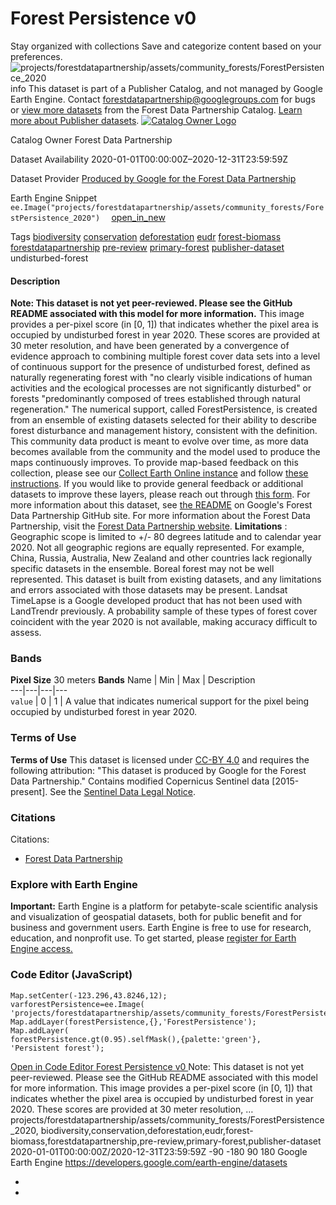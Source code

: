  
#  Forest Persistence v0 
Stay organized with collections  Save and categorize content based on your preferences. 
![projects/forestdatapartnership/assets/community_forests/ForestPersistence_2020](https://developers.google.com/earth-engine/datasets/images/forestdatapartnership/projects_forestdatapartnership_assets_community_forests_ForestPersistence_2020_sample.png)
info
This dataset is part of a Publisher Catalog, and not managed by Google Earth Engine. Contact forestdatapartnership@googlegroups.com for bugs or [view more datasets](https://developers.google.com/earth-engine/datasets/publisher/forestdatapartnership) from the Forest Data Partnership Catalog. [Learn more about Publisher datasets](https://developers.google.com/earth-engine/datasets/publisher). 
[ ![Catalog Owner Logo](https://developers.google.com/static/earth-engine/datasets/logos/forestdatapartnership_logo.png) ](https://forestdatapartnership.org) 

Catalog Owner
    Forest Data Partnership 

Dataset Availability
    2020-01-01T00:00:00Z–2020-12-31T23:59:59Z 

Dataset Provider
     [ Produced by Google for the Forest Data Partnership ](https://www.forestdatapartnership.org/) 

Earth Engine Snippet
     `    ee.Image("projects/forestdatapartnership/assets/community_forests/ForestPersistence_2020")   ` [ open_in_new ](https://code.earthengine.google.com/?scriptPath=Examples:Datasets/forestdatapartnership/projects_forestdatapartnership_assets_community_forests_ForestPersistence_2020) 

Tags
     [biodiversity](https://developers.google.com/earth-engine/datasets/tags/biodiversity) [conservation](https://developers.google.com/earth-engine/datasets/tags/conservation) [deforestation](https://developers.google.com/earth-engine/datasets/tags/deforestation) [eudr](https://developers.google.com/earth-engine/datasets/tags/eudr) [forest-biomass](https://developers.google.com/earth-engine/datasets/tags/forest-biomass) [forestdatapartnership](https://developers.google.com/earth-engine/datasets/tags/forestdatapartnership) [pre-review](https://developers.google.com/earth-engine/datasets/tags/pre-review) [primary-forest](https://developers.google.com/earth-engine/datasets/tags/primary-forest) [publisher-dataset](https://developers.google.com/earth-engine/datasets/tags/publisher-dataset)
undisturbed-forest
#### Description
**Note: This dataset is not yet peer-reviewed. Please see the GitHub README associated with this model for more information.**
This image provides a per-pixel score (in [0, 1]) that indicates whether the pixel area is occupied by undisturbed forest in year 2020.
These scores are provided at 30 meter resolution, and have been generated by a convergence of evidence approach to combining multiple forest cover data sets into a level of continuous support for the presence of undisturbed forest, defined as naturally regenerating forest with "no clearly visible indications of human activities and the ecological processes are not significantly disturbed" or forests "predominantly composed of trees established through natural regeneration." The numerical support, called ForestPersistence, is created from an ensemble of existing datasets selected for their ability to describe forest disturbance and management history, consistent with the definition. 
This community data product is meant to evolve over time, as more data becomes available from the community and the model used to produce the maps continuously improves. To provide map-based feedback on this collection, please see our [Collect Earth Online instance](https://app.collect.earth/collection?projectId=50778) and follow [these instructions](https://collect-earth-online-doc.readthedocs.io/en/latest/collection/simplified.html).
If you would like to provide general feedback or additional datasets to improve these layers, please reach out through [this form](https://goo.gle/fdap-data).
For more information about this dataset, see [the README](https://github.com/google/forest-data-partnership/blob/main/models/forests/README.md) on Google's Forest Data Partnership GitHub site. For more information about the Forest Data Partnership, visit the [Forest Data Partnership website](https://www.forestdatapartnership.org/).
**Limitations** : Geographic scope is limited to +/- 80 degrees latitude and to calendar year 2020. Not all geographic regions are equally represented. For example, China, Russia, Australia, New Zealand and other countries lack regionally specific datasets in the ensemble. Boreal forest may not be well represented. This dataset is built from existing datasets, and any limitations and errors associated with those datasets may be present. Landsat TimeLapse is a Google developed product that has not been used with LandTrendr previously. A probability sample of these types of forest cover coincident with the year 2020 is not available, making accuracy difficult to assess.
### Bands
**Pixel Size** 30 meters 
**Bands**
Name | Min | Max | Description  
---|---|---|---  
`value` |  0  |  1  | A value that indicates numerical support for the pixel being occupied by undisturbed forest in year 2020.  
### Terms of Use
**Terms of Use**
This dataset is licensed under [CC-BY 4.0](https://creativecommons.org/licenses/by/4.0/) and requires the following attribution: "This dataset is produced by Google for the Forest Data Partnership."
Contains modified Copernicus Sentinel data [2015-present]. See the [Sentinel Data Legal Notice](https://sentinels.copernicus.eu/documents/247904/690755/Sentinel_Data_Legal_Notice).
### Citations
Citations:
  * [Forest Data Partnership](https://github.com/google/forest-data-partnership/blob/main/models/forests/README.md)


### Explore with Earth Engine
**Important:** Earth Engine is a platform for petabyte-scale scientific analysis and visualization of geospatial datasets, both for public benefit and for business and government users. Earth Engine is free to use for research, education, and nonprofit use. To get started, please [register for Earth Engine access.](https://console.cloud.google.com/earth-engine)
### Code Editor (JavaScript)
```
Map.setCenter(-123.296,43.8246,12);
varforestPersistence=ee.Image(
'projects/forestdatapartnership/assets/community_forests/ForestPersistence_2020');
Map.addLayer(forestPersistence,{},'ForestPersistence');
Map.addLayer(
forestPersistence.gt(0.95).selfMask(),{palette:'green'},
'Persistent forest');
```
[ Open in Code Editor ](https://code.earthengine.google.com/?scriptPath=Examples:Datasets/forestdatapartnership/projects_forestdatapartnership_assets_community_forests_ForestPersistence_2020)
[ Forest Persistence v0 ](https://developers.google.com/earth-engine/datasets/catalog/projects_forestdatapartnership_assets_community_forests_ForestPersistence_2020)
Note: This dataset is not yet peer-reviewed. Please see the GitHub README associated with this model for more information. This image provides a per-pixel score (in [0, 1]) that indicates whether the pixel area is occupied by undisturbed forest in year 2020. These scores are provided at 30 meter resolution, …
projects/forestdatapartnership/assets/community_forests/ForestPersistence_2020, biodiversity,conservation,deforestation,eudr,forest-biomass,forestdatapartnership,pre-review,primary-forest,publisher-dataset 
2020-01-01T00:00:00Z/2020-12-31T23:59:59Z
-90 -180 90 180 
Google Earth Engine
https://developers.google.com/earth-engine/datasets
  * [ ](https://doi.org/https://www.forestdatapartnership.org/)
  * [ ](https://doi.org/https://developers.google.com/earth-engine/datasets/catalog/projects_forestdatapartnership_assets_community_forests_ForestPersistence_2020)


